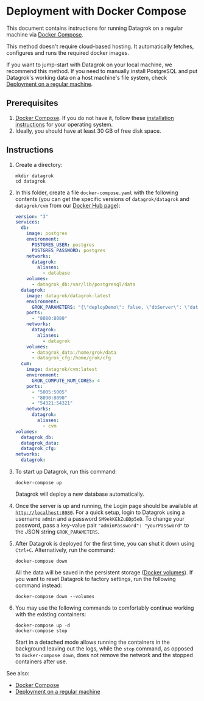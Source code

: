 
<!-- TITLE: Deployment with Docker Compose -->
<!-- SUBTITLE: -->

# Deployment with Docker Compose

This document contains instructions for running Datagrok on a regular machine via [Docker Compose](https://docs.docker.com/compose/).

This method doesn't require cloud-based hosting. It automatically fetches, configures and runs the required docker images.

If you want to jump-start with Datagrok on your local machine, we recommend this method. If you need to manually install PostgreSQL and put Datagrok's working data on a host machine's file system, check [Deployment on a regular machine](deploy-regular.md).

## Prerequisites

1. [Docker Compose](https://docs.docker.com/compose/). If you do not have it, follow these [installation instructions](https://docs.docker.com/compose/install/) for your operating system.
2. Ideally, you should have at least 30 GB of free disk space.

## Instructions

1. Create a directory:
   ```
   mkdir datagrok
   cd datagrok
   ```

2. In this folder, create a file `docker-compose.yaml` with the following contents (you can get the specific versions of `datagrok/datagrok` and `datagrok/cvm` from our [Docker Hub page](https://hub.docker.com/u/datagrok)):
    ```yaml
    version: "3"
    services:
      db:
        image: postgres
        environment:
          POSTGRES_USER: postgres
          POSTGRES_PASSWORD: postgres
        networks:
          datagrok:
            aliases:
              - database
        volumes:
          - datagrok_db:/var/lib/postgresql/data
      datagrok:
        image: datagrok/datagrok:latest
        environment:
          GROK_PARAMETERS: "{\"deployDemo\": false, \"dbServer\": \"database\", \"db\": \"datagrok\", \"dbAdminLogin\": \"postgres\", \"dbAdminPassword\": \"postgres\", \"dbLogin\": \"dg\", \"dbPassword\": \"dg\", \"adminPassword\": \"admin\", \"adminDevKey\": \"admin\"}"
        ports:
          - "8080:8080"
        networks:
          datagrok:
            aliases:
              - datagrok
        volumes:
          - datagrok_data:/home/grok/data
          - datagrok_cfg:/home/grok/cfg
      cvm:
        image: datagrok/cvm:latest
        environment:
          GROK_COMPUTE_NUM_CORES: 4
        ports:
          - "5005:5005"
          - "8090:8090"
          - "54321:54321"
        networks:
          datagrok:
            aliases:
              - cvm
    volumes: 
      datagrok_db:
      datagrok_data:
      datagrok_cfg:
    networks:
      datagrok:
    ```

3. To start up Datagrok, run this command:  
   ```
   docker-compose up
   ```  
   Datagrok will deploy a new database automatically.

4. Once the server is up and running, the Login page should be available at [`http://localhost:8080`](http://localhost:8080). For a quick setup, login to Datagrok using a username `admin` and a password `SM9ekKEkZuBDp5eD`. To change your password, pass a key-value pair `"adminPassword": "yourPassword"` to the JSON string `GROK_PARAMETERS`.

5. After Datagrok is deployed for the first time, you can shut it down using `Ctrl+C`. Alternatively, run the command:
   ```  
   docker-compose down  
   ```  
   All the data will be saved in the persistent storage ([Docker volumes](https://docs.docker.com/storage/volumes/)). If you want to reset Datagrok to factory settings, run the following command instead:  
   ```  
   docker-compose down --volumes  
   ```  
6. You may use the following commands to comfortably continue working with the existing containers:
   ```
   docker-compose up -d
   docker-compose stop
   ```
   Start in a detached mode allows running the containers in the background leaving out the logs, while the `stop`
   command, as opposed to `docker-compose down`, does not remove the network and the stopped containers after use.

See also:

   * [Docker Compose](https://docs.docker.com/compose/)
   * [Deployment on a regular machine](deploy-regular.md)
